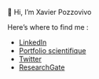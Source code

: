 👋 Hi, I’m Xavier Pozzovivo

Here’s where to find me :
- [LinkedIn](https://www.linkedin.com/in/xavierpozzovivo)
- [Portfolio scientifique](https://xavierpozzovivo.my.canva.site/)
- [Twitter](https://x.com/Xavierpozzovivo)
- [ResearchGate](https://www.researchgate.net/profile/Xavier-Pozzovivo) 



<!---
XavierPozzovivo/XavierPozzovivo is a ✨ special ✨ repository because its `README.md` (this file) appears on your GitHub profile.
You can click the Preview link to take a look at your changes.
--->
